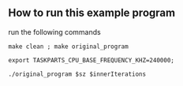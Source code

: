 ## How to run this example program

run the following commands

`make clean ; make original_program`

`export TASKPARTS_CPU_BASE_FREQUENCY_KHZ=240000;`

`./original_program $sz $innerIterations`
